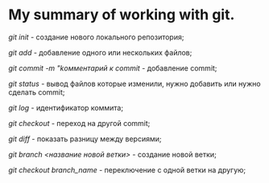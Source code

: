 # My summary of working with git.

*git init* - создание нового локального репозитория;

*git add* - добавление одного или нескольких файлов;

*git commit -m  "kомментарий к commit* - добавление commit;

*git status* - вывод файлов которые изменили, нужно добавить или нужно сделать commit;

*git log* - идентификатор коммита;

*git checkout* - переход на другой commit;

*git diff* - показать разницу между версиями;

*git branch  <название новой ветки>* - создание новой ветки;

*git checkout branch_name* - переключение с одной ветки на другую;